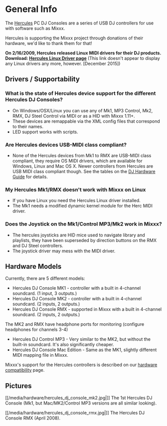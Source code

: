 # General Info

The [Hercules](http://www.hercules.com/us/) PC DJ Consoles are a series
of USB DJ controllers for use with software such as Mixxx.

Hercules is supporting the Mixxx project through donations of their
hardware, we'd like to thank them for that\!

**On 2/16/2009, Hercules released Linux MIDI drivers for their DJ
products. Download: [Hercules Linux Driver
page](http://ts.hercules.com/eng/index.php?pg=view_files&gid=2&fid=28&pid=215&cid=1#section1)**
(This link doesn't appear to display any Linux drivers any more,
however. \[December 2015\])

## Drivers / Supportability

### What is the state of Hercules device support for the different Hercules DJ Consoles?

  - On Windows/OSX/Linux you can use any of Mk1, MP3 Control, Mk2, RMX,
    DJ Steel Control via MIDI or as a HID with Mixxx 1.11+. 
  - These devices are remappable via the XML config files that
    correspond to their names. 
  - LED support works with scripts.

### Are Hercules devices USB-MIDI class compliant?

  - None of the Hercules devices from Mk1 to RMX are USB-MIDI class
    compliant, they require OS MIDI drivers, which are available for
    Windows, Linux and Mac OS X. Newer controllers from Hercules are USB
    MIDI class compliant though. See the tables on the [DJ Hardware
    Guide](hardware%20compatibility) for details.

### My Hercules Mk1/RMX doesn't work with Mixxx on Linux

  - If you have Linux you need the Hercules Linux driver installed. 
  - The Mk1 needs a modified dynamic kernel module for the Herc MIDI
    driver.

### Does the Joystick on the Mk1/Control MP3/Mk2 work in Mixxx?

  - The hercules joysticks are HID mice used to navigate library and
    playlists, they have been superseded by direction buttons on the RMX
    and DJ Steel controllers.
  - The joystick driver may mess with the MIDI driver.

## Hardware Models

Currently, there are 5 different models:

  - Hercules DJ Console MK1 - controller with a built in 4-channel
    soundcard. (1 input, 3 outputs.) 
  - Hercules DJ Console MK2 - controller with a built in 4-channel
    soundcard. (2 inputs, 2 outputs.) 
  - Hercules DJ Console RMX - supported in Mixxx with a built in
    4-channel soundcard. (2 inputs, 2 outputs.)

The MK2 and RMX have headphone ports for monitoring (configure
headphones for channels 3-4)

  - Hercules DJ Control MP3 - Very similar to the MK2, but without the
    built-in soundcard. It's also significantly cheaper.
  - Hercules DJ Console Mac Edition - Same as the MK1, slightly
    different MIDI mapping file in Mixxx.

Mixxx's support for the Hercules controllers is described on our
[hardware compatibility](hardware_compatibility) page.

## Pictures

[[/media/hardware/hercules_dj_console_mk2.jpg|]] The 1st Hercules DJ Console
(Mk1, but Mac/MK2/Control MP3 versions are all similar looking).

[[/media/hardware/hercules_dj_console_rmx.jpg|]] The Hercules DJ Console RMX
(April 2008).
